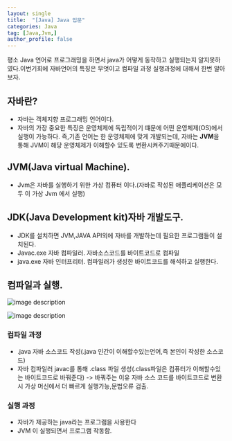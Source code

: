 ```yaml
---
layout: single
title:  "[Java] Java 입문"
categories: Java
tag: [Java,Jvm,] 
author_profile: false
---
```

평소 Java 언어로 프로그래밍을 하면서 java가 어떻게 동작하고 실행되는지 알지못하였다.이번기회에
자바언어의 특징은 무엇이고 컴파일 과정 실행과정에 대해서 한번 알아보자. 

## 자바란?
* 자바는 객체지향 프로그래밍 언어이다.
* 자바의 가장 중요한 특징은 운영체제에 독립적이기 떄문에 어떤 운영체제(OS)에서 실행이 가능하다.
즉,기존 언어는 한 운영체제에 맞게 개발되는데, 자바는 **JVM**을 통해 JVM이 해당 운영체제가 이해할수 있도록 변환시켜주기때문에이다.

## JVM(Java virtual Machine).
* Jvm은 자바를 실행하기 위한 가상 컴퓨터 이다.(자바로 작성된 애플리케이션은 모두 이 가상 Jvm 에서 실행) 

## JDK(Java Development kit)자바 개발도구.
* JDK를 설치하면 JVM,JAVA API외에 자바를 개발하는데 필요한 프로그램들이 설치된다.
* Javac.exe 자바 컴파일러. 자바소스코드를 바이트코드로 컴파일
* java.exe 자바 인터프리터. 컴파일러가 생성한 바이트코드를 해석하고 실행한다.

## 컴파일과 실행.

![image description](https://blog.kakaocdn.net/dn/bGUF21/btqPC2h0YX3/okETV5rzt4MtbxCd7qgb4k/img.jpg)

![image description](https://blog.kakaocdn.net/dn/7sjZz/btrpQYxFFv5/bjmMrryBShaDRAkuiwVyzk/img.png)

### 컴파일 과정
* .java 자바 소스코드 작성(.java 인간이 이해할수있는언어,즉 본인이 작성한 소스코드)
* 자바 컴파일러 javac를 통해 .class 파일 생성(.class파일은 컴퓨터가 이해할수있는 바이트코드로 바꿔준다)
-> 바꿔주는 이유 자바 소스 코드를 바이트코드로 변환시 가상 머신에서 더 빠르게 실행가능,문법오류 검출.

### 실행 과정
* 자바가 제공하는 java라는 프로그램을 사용한다
* JVM 이 실행되면서 프로그램 작동함.
